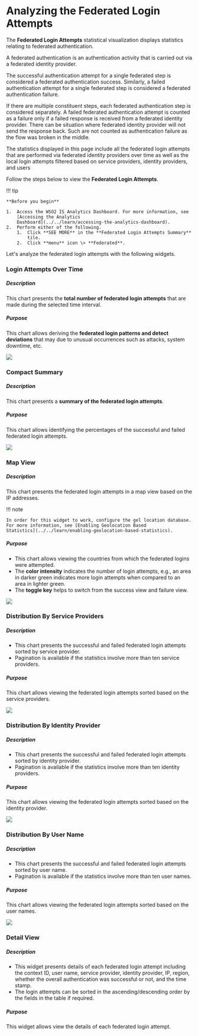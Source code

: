 # Analyzing the Federated Login Attempts

The **Federated Login Attempts** statistical visualization displays
statistics relating to federated authentication.

A federated authentication is an authentication activity that is carried
out via a federated identity provider.

The successful authentication attempt for a single federated step is
considered a federated authentication success. Similarly, a failed
authentication attempt for a single federated step is considered a
federated authentication failure.

If there are multiple constituent steps, each federated authentication
step is considered separately. A failed federated authentication attempt
is counted as a failure only if a failed response is received from a
federated identity provider. There can be situation where federated
identity provider will not send the response back. Such are not counted
as authentication failure as the flow was broken in the middle.

The statistics displayed in this page include all
the federated login attempts that are performed via federated identity
providers over time as well as the local login attempts filtered based
on service providers, identity providers, and users

Follow the steps below to view the **Federated Login Attempts**.

!!! tip
    
    **Before you begin**
    
    1.  Access the WSO2 IS Analytics Dashboard. For more information, see
        [Accessing the Analytics
        Dashboard](../../learn/accessing-the-analytics-dashboard).
    2.  Perform either of the following.
        1.  Click **SEE MORE** in the **Federated Login Attempts Summary**
            tile.
        2.  Click **menu** icon \> **Federated**.
    

Let's analyze the federated login attempts with the following widgets.

### Login Attempts Over Time

##### **Description**

This chart presents the **total number of federated login attempts**
that are made during the selected time interval.

##### **Purpose**

This chart allows deriving the **federated login patterns and detect
deviations** that may due to unusual occurrences such as attacks, system
downtime, etc.

![]( ../../assets/img/103329263/103329271.png)

### Compact Summary

##### Description

This chart presents a **summary of the federated login attempts**.

##### Purpose

This chart allows identifying the percentages of the successful and
failed federated login attempts.

![]( ../../assets/img/103329263/103329270.png)

### Map View

##### Description

This chart presents the federated login attempts in a map view based on
the IP addresses.

!!! note
    
    In order for this widget to work, configure the gel location database.
    For more information, see [Enabling Geolocation Based
    Statistics](../../learn/enabling-geolocation-based-statistics).
    

##### Purpose

-   This chart allows viewing the countries from which the federated
    logins were attempted.
-   The **color intensity** indicates the number of login attempts,
    e.g., an area in darker green indicates more login attempts when
    compared to an area in lighter green.
-   The **toggle key** helps to switch from the success view and failure
    view.

![]( ../../assets/img/103329263/103329269.png)

### Distribution By Service Providers

##### Description

-   This chart presents the successful and failed federated login
    attempts sorted by service provider.
-   Pagination is available if the statistics involve more than ten
    service providers.

##### Purpose

This chart allows viewing the federated login attempts sorted based on
the service providers.

![]( ../../assets/img/103329263/103329267.png)

### Distribution By Identity Provider

##### Description

-   This chart presents the successful and failed federated login
    attempts sorted by identity provider.
-   Pagination is available if the statistics involve more than ten
    identity providers.

##### Purpose

This chart allows viewing the federated login attempts sorted based on
the identity provider.

![]( ../../assets/img/103329263/103329266.png)

### Distribution By User Name

##### Description

-   This chart presents the successful and failed federated login
    attempts sorted by user name.
-   Pagination is available if the statistics involve more than ten user
    names.

##### Purpose

This chart allows viewing the federated login attempts sorted based on
the user names.

![]( ../../assets/img/103329263/103329265.png)

### Detail View

##### Description

-   This widget presents details of each federated login attempt
    including the context ID, user name, service provider, identity
    provider, IP, region, whether the overall authentication was
    successful or not, and the time stamp.
-   The login attempts can be sorted in the ascending/descending order
    by the fields in the table if required.

##### Purpose

This widget allows view the details of each federated login attempt.
